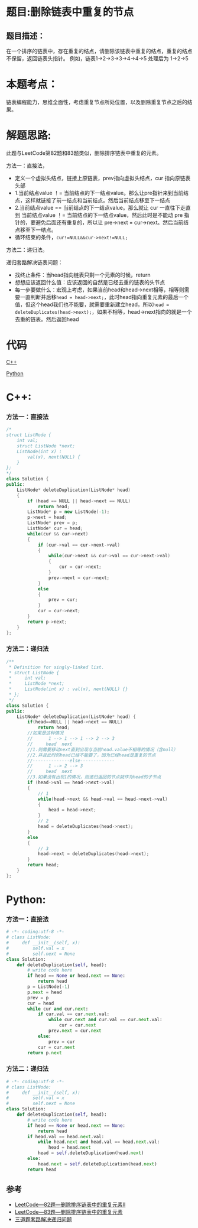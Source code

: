 # 题目:删除链表中重复的节点
## 题目描述：
在一个排序的链表中，存在重复的结点，请删除该链表中重复的结点，重复的结点不保留，返回链表头指针。 例如，链表1->2->3->3->4->4->5 处理后为 1->2->5

# 本题考点：
  
  链表编程能力，思维全面性，考虑重复节点所处位置，以及删除重复节点之后的结果。
  
# 解题思路:
此题与LeetCode第82题和83题类似，删除排序链表中重复的元素。

  方法一：直接法，
  - 定义一个虚拟头结点，链接上原链表，prev指向虚拟头结点，cur 指向原链表头部
  - 1.当前结点value ！= 当前结点的下一结点value。那么让pre指针来到当前结点，这样就链接了前一结点和当前结点。然后当前结点移至下一结点
  - 2.当前结点value == 当前结点的下一结点value。那么就让 cur 一直往下走直到 当前结点value ！= 当前结点的下一结点value，然后此时是不能动 pre 指针的，要避免后面还有重复的，所以让 pre->next = cur->next。然后当前结点移至下一结点。
  - 循环结束的条件，``cur!=NULL&&cur->next!=NULL;``
  
  方法二：递归法。
  
  递归套路解决链表问题：

   - 找终止条件：当head指向链表只剩一个元素的时候，return
   - 想想应该返回什么值：应该返回的自然是已经去重的链表的头节点
   - 每一步要做什么：宏观上考虑，如果当前head和head->next相等，相等则需要一直判断并后移``head = head->next;``，此时head指向重复元素的最后一个值，但这个head我们也不能要，就需要重新建立head，所以``head = deleteDuplicates(head->next);``，如果不相等，head->next指向的就是一个去重的链表。然后返回head
  
# 代码

[C++](./DeleteDuplicatedNode.cpp)

[Python](./DeleteDuplicatedNode.py)

# C++: 
### 方法一：直接法
```c++
/*
struct ListNode {
    int val;
    struct ListNode *next;
    ListNode(int x) :
        val(x), next(NULL) {
    }
};
*/
class Solution {
public:
    ListNode* deleteDuplication(ListNode* head)
    {
        if (head == NULL || head->next == NULL)
            return head;
        ListNode* p = new ListNode(-1);
        p->next = head;
        ListNode* prev = p;
        ListNode* cur = head;
        while(cur && cur->next)
        {
            if (cur->val == cur->next->val)
            {
                while(cur->next && cur->val == cur->next->val)
                {
                    cur = cur->next;
                }
                prev->next = cur->next;
            }
            else
            {
                prev = cur;
            }
            cur = cur->next;
        }
        return p->next;
    }
};
```
### 方法二：递归法
```c++
/**
 * Definition for singly-linked list.
 * struct ListNode {
 *     int val;
 *     ListNode *next;
 *     ListNode(int x) : val(x), next(NULL) {}
 * };
 */
class Solution {
public:
    ListNode* deleteDuplication(ListNode* head) {
        if(head==NULL || head->next == NULL)
            return head;
        //如果是这种情况
        //      1 --> 1 --> 1 --> 2 --> 3
        //     head  next
        //1.则需要移动next直到出现与当前head.value不相等的情况（含null）
        //2.并且此时的head已经不能要了，因为已经head是重复的节点
        //--------------else-------------
        //      1 --> 2 --> 3
        //     head  next
        //3.如果没有出现1的情况，则递归返回的节点就作为head的子节点
        if (head->val == head->next->val)
        {
            // 1
            while(head->next && head->val == head->next->val)
            {
                head = head->next;
            }
            // 2
            head = deleteDuplicates(head->next);
        }
        else
        {
            // 3
            head->next = deleteDuplicates(head->next);
        }
        return head;
    }
};
```

# Python:
### 方法一：直接法
```python
# -*- coding:utf-8 -*-
# class ListNode:
#     def __init__(self, x):
#         self.val = x
#         self.next = None
class Solution:
    def deleteDuplication(self, head):
        # write code here
        if head == None or head.next == None:
            return head
        p = ListNode(-1)
        p.next = head
        prev = p
        cur = head
        while cur and cur.next:
            if cur.val == cur.next.val:
                while cur.next and cur.val == cur.next.val:
                    cur = cur.next
                prev.next = cur.next
            else:
                prev = cur
            cur = cur.next
        return p.next
```
### 方法二：递归法
```python
# -*- coding:utf-8 -*-
# class ListNode:
#     def __init__(self, x):
#         self.val = x
#         self.next = None
class Solution:
    def deleteDuplication(self, head):
        # write code here
        if head == None or head.next == None:
            return head
        if head.val == head.next.val:
            while head.next and head.val == head.next.val:
                head = head.next
            head = self.deleteDuplication(head.next)
        else:
            head.next = self.deleteDuplication(head.next)
        return head
```
## 参考
  -  [LeetCode—82题—删除排序链表中的重复元素II](https://github.com/bryceustc/LeetCode_Note/blob/master/cpp/Remove-Duplicates-From-Sorted-List-II/README.md)
  -  [LeetCode—83题—删除排序链表中的重复元素](https://github.com/bryceustc/LeetCode_Note/blob/master/cpp/Remove-Duplicates-From-Sorted-List/README.md)
  -  [三道题套路解决递归问题](https://lyl0724.github.io/2020/01/25/1/)
